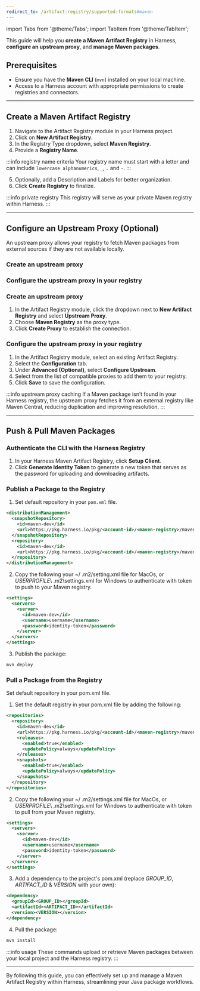 ```yaml
---
redirect_to: /artifact-registry/supported-formats#maven
---
```


import Tabs from '@theme/Tabs';
import TabItem from '@theme/TabItem';

This guide will help you **create a Maven Artifact Registry** in Harness, **configure an upstream proxy**, and **manage Maven packages**.

## Prerequisites
- Ensure you have the **Maven CLI** (`mvn`) installed on your local machine.
- Access to a Harness account with appropriate permissions to create registries and connectors.

---

## Create a Maven Artifact Registry
<Tabs>
<TabItem value="interactive" label="Interactive Guide">
<DocVideo src="https://app.tango.us/app/embed/511932ac-8ac1-4db9-ab6a-3296e6974949?skipCover=false&defaultListView=false&skipBranding=false&makeViewOnly=true&hideAuthorAndDetails=true" title="Creating a New Maven Artifact Registry" />
</TabItem>
<TabItem value="step" label="Step-by-Step">

1. Navigate to the Artifact Registry module in your Harness project.
2. Click on **New Artifact Registry**.
3. In the Registry Type dropdown, select **Maven Registry**.
4. Provide a **Registry Name**.

:::info registry name criteria
Your registry name must start with a letter and can include `lowercase alphanumerics`, `_`, `.` and `-`.
:::

5. Optionally, add a Description and Labels for better organization.
6. Click **Create Registry** to finalize.
</TabItem>
</Tabs>

:::info private registry
This registry will serve as your private Maven registry within Harness.
:::

---

## Configure an Upstream Proxy (Optional)
An upstream proxy allows your registry to fetch Maven packages from external sources if they are not available locally.

<Tabs>
<TabItem value="interactive" label="Interactive Guides">

### Create an upstream proxy
<DocVideo src="https://app.tango.us/app/embed/38a8dc51-7c77-4507-b136-d02a06857bc3?skipCover=false&defaultListView=false&skipBranding=false&makeViewOnly=true&hideAuthorAndDetails=true" title="Create Maven Upstream Proxy in Harness" />

### Configure the upstream proxy in your registry
<DocVideo src="https://app.tango.us/app/embed/088d658d-43cc-48b4-988c-4dca211fe78c?skipCover=false&defaultListView=false&skipBranding=false&makeViewOnly=true&hideAuthorAndDetails=true" title="Configure Maven Upstream Proxy" />
</TabItem>
<TabItem value="step" label="Step-by-Step">

### Create an upstream proxy
1. In the Artifact Registry module, click the dropdown next to **New Artifact Registry** and select **Upstream Proxy**.
2. Choose **Maven Registry** as the proxy type.
3. Click **Create Proxy** to establish the connection.

### Configure the upstream proxy in your registry
1. In the Artifact Registry module, select an existing Artifact Registry.
2. Select the **Configuration** tab.
3. Under **Advanced (Optional)**, select **Configure Upstream**.
4. Select from the list of compatible proxies to add them to your registry.
5. Click **Save** to save the configuration.
</TabItem>
</Tabs>

:::info upstream proxy caching
If a Maven package isn’t found in your Harness registry, the upstream proxy fetches it from an external registry like Maven Central, reducing duplication and improving resolution.
:::

---

## Push & Pull Maven Packages
### Authenticate the CLI with the Harness Registry
1. In your Harness Maven Artifact Registry, click **Setup Client**.
2. Click **Generate Identity Token** to generate a new token that serves as the password for uploading and downloading artifacts.

### Publish a Package to the Registry
1. Set default repository in your `pom.xml` file.

```xml
<distributionManagement>
  <snapshotRepository>
    <id>maven-dev</id>
    <url>https://pkg.harness.io/pkg/<account-id>/<maven-registry>/maven</url>
  </snapshotRepository>
  <repository>
    <id>maven-dev</id>
    <url>https://pkg.harness.io/pkg/<account-id>/<maven-registry>/maven</url>
  </repository>
</distributionManagement>
```

2. Copy the following your ~/ .m2/setting.xml file for MacOs, or $USERPROFILE$\ .m2\settings.xml for Windows to authenticate with token to push to your Maven registry.
```xml
<settings>
  <servers>
    <server>
      <id>maven-dev</id>
      <username>username</username>
      <password>identity-token</password>
    </server>
  </servers>
</settings>
```

3. Publish the package:
```bash
mvn deploy
```

### Pull a Package from the Registry
Set default repository in your pom.xml file.

1. Set the default registry in your pom.xml file by adding the following:
```xml
<repositories>
  <repository>
    <id>maven-dev</id>
    <url>https://pkg.harness.io/pkg/<account-id>/<maven-registry>/maven</url>
    <releases>
      <enabled>true</enabled>
      <updatePolicy>always</updatePolicy>
    </releases>
    <snapshots>
      <enabled>true</enabled>
      <updatePolicy>always</updatePolicy>
    </snapshots>
  </repository>
</repositories>
```

2. Copy the following your ~/ .m2/settings.xml file for MacOs, or $USERPROFILE$\ .m2\settings.xml for Windows to authenticate with token to pull from your Maven registry.
```xml
<settings>
  <servers>
    <server>
      <id>maven-dev</id>
      <username>username</username>
      <password>identity-token</password>
    </server>
  </servers>
</settings>
```

3. Add a dependency to the project's pom.xml (replace *GROUP_ID*, *ARTIFACT_ID* & *VERSION* with your own):
```xml
<dependency>
  <groupId><GROUP_ID></groupId>
  <artifactId><ARTIFACT_ID></artifactId>
  <version><VERSION></version>
</dependency>
```

4. Pull the package:
```bash
mvn install
```

:::info usage
These commands upload or retrieve Maven packages between your local project and the Harness registry.
:::

---

By following this guide, you can effectively set up and manage a Maven Artifact Registry within Harness, streamlining your Java package workflows.